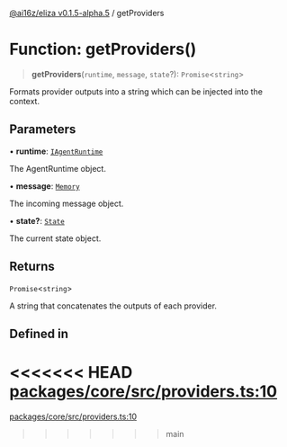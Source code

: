 [@ai16z/eliza v0.1.5-alpha.5](../index.md) / getProviders

# Function: getProviders()

> **getProviders**(`runtime`, `message`, `state`?): `Promise`\<`string`\>

Formats provider outputs into a string which can be injected into the context.

## Parameters

• **runtime**: [`IAgentRuntime`](../interfaces/IAgentRuntime.md)

The AgentRuntime object.

• **message**: [`Memory`](../interfaces/Memory.md)

The incoming message object.

• **state?**: [`State`](../interfaces/State.md)

The current state object.

## Returns

`Promise`\<`string`\>

A string that concatenates the outputs of each provider.

## Defined in

<<<<<<< HEAD
[packages/core/src/providers.ts:10](https://github.com/konstantine25b/eliza/blob/main/packages/core/src/providers.ts#L10)
=======
[packages/core/src/providers.ts:10](https://github.com/ai16z/eliza/blob/main/packages/core/src/providers.ts#L10)
>>>>>>> main
